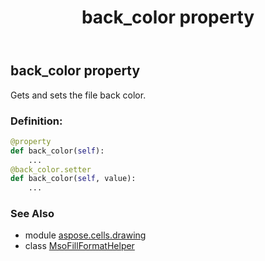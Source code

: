 ﻿---
title: back_color property
second_title: Aspose.Cells for Python via .NET API References
description: 
type: docs
weight: 40
url: /aspose.cells.drawing/msofillformathelper/back_color/
is_root: false
---

## back_color property


Gets and sets the file back color.
### Definition:
```python
@property
def back_color(self):
    ...
@back_color.setter
def back_color(self, value):
    ...
```

### See Also
* module [aspose.cells.drawing](../../)
* class [MsoFillFormatHelper](/cells/python-net/aspose.cells.drawing/msofillformathelper)
